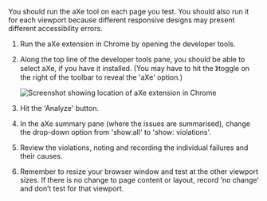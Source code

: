 You should run the aXe tool on each page you test. You should also run it for each viewport because different responsive designs may present different accessibility errors.

1. Run the aXe extension in Chrome by opening the developer tools.

2. Along the top line of the developer tools pane, you should be able to select aXe, if you have it installed. (You may have to hit the 》toggle on the right of the toolbar to reveal the 'aXe' option.)

	![Screenshot showing location of aXe extension in Chrome](https://govtnz.github.io/web-standards/assets/img/aXe-button.jpg) 

3. Hit the 'Analyze' button. 

4. In the aXe summary pane (where the issues are summarised), change the drop-down option from 'show:all' to 'show: violations'.

5. Review the violations, noting and recording the individual failures and their causes.

6. Remember to resize your browser window and test at the other viewport sizes. If there is no change to page content or layout, record ‘no change’ and don’t test for that viewport.
